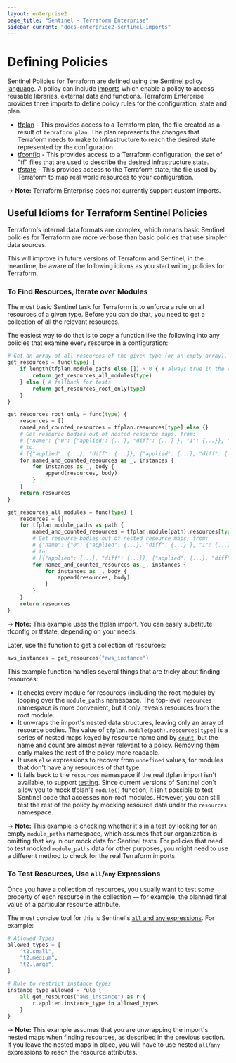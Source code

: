 ```yaml
---
layout: enterprise2
page_title: "Sentinel - Terraform Enterprise"
sidebar_current: "docs-enterprise2-sentinel-imports"
---
```


# Defining Policies

Sentinel Policies for Terraform are defined using the [Sentinel policy
language](https://docs.hashicorp.com/sentinel/language/). A policy can include
[imports](https://docs.hashicorp.com/sentinel/concepts/imports) which enable a
policy to access reusable libraries, external data and functions. Terraform
Enterprise provides three imports to define policy rules for the configuration,
state and plan.

- [tfplan](./tfplan.html) - This provides access to a Terraform plan, the file created as a result of `terraform plan`.	 The plan represents the changes that Terraform needs to make to infrastructure to reach the desired state represented by the configuration.
- [tfconfig](./tfconfig.html) - This provides access to a Terraform configuration, the set of "tf" files that are used to describe the desired infrastructure state.
- [tfstate](./tfstate.html) - This provides access to the Terraform state, the file used by Terraform to map real world resources to your configuration.

-> **Note:** Terraform Enterprise does not currently support custom imports.

## Useful Idioms for Terraform Sentinel Policies

Terraform's internal data formats are complex, which means basic Sentinel policies for Terraform are more verbose than basic policies that use simpler data sources.

This will improve in future versions of Terraform and Sentinel; in the meantime, be aware of the following idioms as you start writing policies for Terraform.

### To Find Resources, Iterate over Modules

The most basic Sentinel task for Terraform is to enforce a rule on all resources of a given type. Before you can do that, you need to get a collection of all the relevant resources.

The easiest way to do that is to copy a function like the following into any policies that examine every resource in a configuration:

```python
# Get an array of all resources of the given type (or an empty array).
get_resources = func(type) {
	if length(tfplan.module_paths else []) > 0 { # always true in the real tfplan import
		return get_resources_all_modules(type)
	} else { # fallback for tests
		return get_resources_root_only(type)
	}
}

get_resources_root_only = func(type) {
	resources = []
	named_and_counted_resources = tfplan.resources[type] else {}
	# Get resource bodies out of nested resource maps, from:
	# {"name": {"0": {"applied": {...}, "diff": {...} }, "1": {...}}, "name": {...}}
	# to:
	# [{"applied": {...}, "diff": {...}}, {"applied": {...}, "diff": {...}}, ...]
	for named_and_counted_resources as _, instances {
		for instances as _, body {
			append(resources, body)
		}
	}
	return resources
}

get_resources_all_modules = func(type) {
	resources = []
	for tfplan.module_paths as path {
		named_and_counted_resources = tfplan.module(path).resources[type] else {}
		# Get resource bodies out of nested resource maps, from:
		# {"name": {"0": {"applied": {...}, "diff": {...} }, "1": {...}}, "name": {...}}
		# to:
		# [{"applied": {...}, "diff": {...}}, {"applied": {...}, "diff": {...}}, ...]
		for named_and_counted_resources as _, instances {
			for instances as _, body {
				append(resources, body)
			}
		}
	}
	return resources
}
```

-> **Note:** This example uses the tfplan import. You can easily substitute tfconfig or tfstate, depending on your needs.

Later, use the function to get a collection of resources:

```python
aws_instances = get_resources("aws_instance")
```

This example function handles several things that are tricky about finding resources:

- It checks every module for resources (including the root module) by looping over the `module_paths` namespace. The top-level `resources` namespace is more convenient, but it only reveals resources from the root module.
- It unwraps the import's nested data structures, leaving only an array of resource bodies. The value of `tfplan.module(path).resources[type]` is a series of nested maps keyed by resource name and by [`count`](/docs/configuration/resources.html#count), but the name and count are almost never relevant to a policy. Removing them early makes the rest of the policy more readable.
- It uses `else` expressions to recover from `undefined` values, for modules that don't have any resources of that type.
- It falls back to the `resources` namespace if the real tfplan import isn't available, to support [testing](https://docs.hashicorp.com/sentinel/writing/testing). Since current versions of Sentinel don't allow you to mock tfplan's `module()` function, it isn't possible to test Sentinel code that accesses non-root modules. However, you can still test the rest of the policy by mocking resource data under the `resources` namespace.

-> **Note:** This example is checking whether it's in a test by looking for an empty `module_paths` namespace, which assumes that our organization is omitting that key in our mock data for Sentinel tests. For policies that need to test mocked `module_paths` data for other purposes, you might need to use a different method to check for the real Terraform imports.

### To Test Resources, Use `all`/`any` Expressions

Once you have a collection of resources, you usually want to test some property of each resource in the collection — for example, the planned final value of a particular resource attribute.

The most concise tool for this is Sentinel's [`all` and `any` expressions](https://docs.hashicorp.com/sentinel/language/boolexpr#any-all-expressions). For example:

```python
# Allowed Types
allowed_types = [
	"t2.small",
	"t2.medium",
	"t2.large",
]

# Rule to restrict instance types
instance_type_allowed = rule {
	all get_resources("aws_instance") as r {
		r.applied.instance_type in allowed_types
	}
}
```

-> **Note:** This example assumes that you are unwrapping the import's nested maps when finding resources, as described in the previous section. If you leave the nested maps in place, you will have to use nested `all`/`any` expressions to reach the resource attributes.
